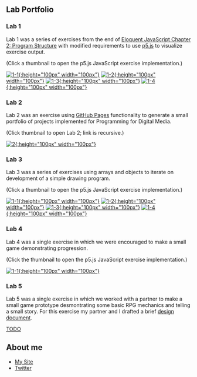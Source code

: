 ## Lab Portfolio

### Lab 1

Lab 1 was a series of exercises from the end of [Eloquent JavaScript Chapter 2: Program Structure](https://eloquentjavascript.net/02_program_structure.html) with modified requirements to use [p5.js](https://p5js.org/) to visualize exercise output.

(Click a thumbnail to open the p5.js JavaScript exercise implementation.)

[![1-1](/images/20210910_1636_1-1.PNG){:height="100px" width="100px"}](./sketches/labs/1/1_1/) 
[![1-2](/images/20210910_1637_1-2.PNG){:height="100px" width="100px"}](./sketches/labs/1/1_2/) 
[![1-3](/images/20210910_1701_1-3.PNG){:height="100px" width="100px"}](./sketches/labs/1/1_3/) 
[![1-4](/images/20210911_1207_1-4.PNG){:height="100px" width="100px"}](./sketches/labs/1/1_4/)

### Lab 2

Lab 2 was an exercise using [GitHub Pages](https://pages.github.com/) functionality to generate a small portfolio of projects implemented for Programming for Digital Media.

(Click thumbnail to open Lab 2; link is recursive.)

[![2](/images/20210922_0914_2.PNG){:height="100px" width="100px"}](./)

### Lab 3

Lab 3 was a series of exercises using arrays and objects to iterate on development of a simple drawing program.

(Click a thumbnail to open the p5.js JavaScript exercise implementation.)

[![1-1](/images/20210926_1531_3-1.PNG){:height="100px" width="100px"}](./sketches/labs/3/3_1/) 
[![1-2](/images/20210926_1507_3-2.PNG){:height="100px" width="100px"}](./sketches/labs/3/3_2/) 
[![1-3](/images/20210926_1445_3-3.PNG){:height="100px" width="100px"}](./sketches/labs/3/3_3/) 
[![1-4](/images/20210926_1423_3-4.PNG){:height="100px" width="100px"}](./sketches/labs/3/3_4/)

### Lab 4

Lab 4 was a single exercise in which we were encouraged to make a small game demonstrating progression.

(Click the thumbnail to open the p5.js JavaScript exercise implementation.)

[![1-1](/images/20211010_1809_4.PNG){:height="100px" width="100px"}](./sketches/labs/4/) 

### Lab 5

Lab 5 was a single exercise in which we worked with a partner to make a small game prototype desmontrating some basic RPG mechanics and telling a small story. For this exercise my partner and I drafted a brief [design document](https://docs.google.com/document/d/1tTvrSlwvx5JhYcAEUWlz7KNNStV1Aw1N8wNJmr1EniI/edit).

[TODO](./sketches/labs/5/)

## About me
- [My Site](https://www.thatwhichismedia.com/)
- [Twitter](https://twitter.com/ThatWhichIsM)